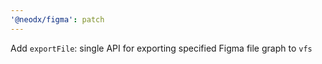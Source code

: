 ```yaml
---
'@neodx/figma': patch
---
```


Add `exportFile`: single API for exporting specified Figma file graph to `vfs`
